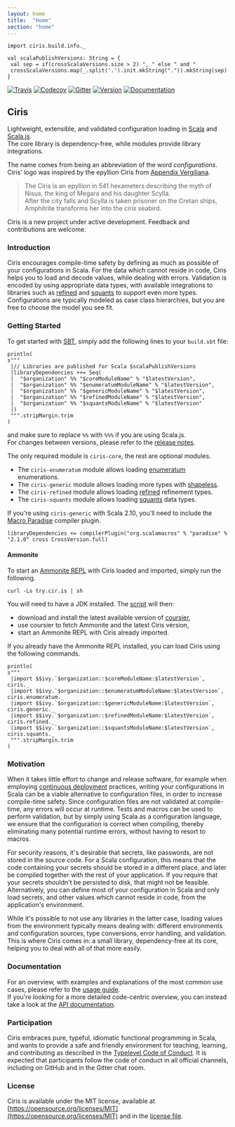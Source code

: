 ```yaml
---
layout: home
title:  "Home"
section: "home"
---
```


```tut:invisible
import ciris.build.info._

val scalaPublishVersions: String = {
 val sep = if(crossScalaVersions.size > 2) ", " else " and "
 crossScalaVersions.map(_.split('.').init.mkString(".")).mkString(sep)
}
```

[![Travis](https://img.shields.io/travis/vlovgr/ciris/master.svg)](https://travis-ci.org/vlovgr/ciris) [![Codecov](https://img.shields.io/codecov/c/github/vlovgr/ciris.svg)](https://codecov.io/gh/vlovgr/ciris) [![Gitter](https://img.shields.io/gitter/room/vlovgr/ciris.svg?colorB=36bc97)](https://gitter.im/vlovgr/ciris) [![Version](https://img.shields.io/maven-central/v/is.cir/ciris-core_2.12.svg?color=blue&label=version)](https://index.scala-lang.org/vlovgr/ciris) [![Documentation](https://img.shields.io/maven-central/v/is.cir/ciris-core_2.12.svg?color=blue&label=docs)](https://cir.is/api)

## Ciris
Lightweight, extensible, and validated configuration loading in [Scala][scala] and [Scala.js][scalajs].  
The core library is dependency-free, while modules provide library integrations.

The name comes from being an abbreviation of the word _configurations_.  
Ciris' logo was inspired by the epyllion Ciris from [Appendix Vergiliana](https://en.wikipedia.org/wiki/Appendix_Vergiliana#Ciris_.28.22The_Sea-Bird.22.29).

> The Ciris is an epyllion in 541 hexameters describing the myth of Nisus, the king of Megara and his daughter Scylla.<br/>
> After the city falls and Scylla is taken prisoner on the Cretan ships, Amphitrite transforms her into the _ciris_ seabird.

Ciris is a new project under active development. Feedback and contributions are welcome.

### Introduction
Ciris encourages compile-time safety by defining as much as possible of your configurations in Scala. For the data which cannot reside in code, Ciris helps you to load and decode values, while dealing with errors. Validation is encoded by using appropriate data types, with available integrations to libraries such as [refined][refined] and [squants][squants] to support even more types. Configurations are typically modeled as case class hierarchies, but you are free to choose the model you see fit.

### Getting Started
To get started with [SBT][sbt], simply add the following lines to your `build.sbt` file:

```tut:evaluated
println(
s"""
 |// Libraries are published for Scala $scalaPublishVersions
 |libraryDependencies ++= Seq(
 |  "$organization" %% "$coreModuleName" % "$latestVersion",
 |  "$organization" %% "$enumeratumModuleName" % "$latestVersion",
 |  "$organization" %% "$genericModuleName" % "$latestVersion",
 |  "$organization" %% "$refinedModuleName" % "$latestVersion",
 |  "$organization" %% "$squantsModuleName" % "$latestVersion"
 |)
 """.stripMargin.trim
)
```

and make sure to replace `%%` with `%%%` if you are using Scala.js.  
For changes between versions, please refer to the [release notes](https://github.com/vlovgr/ciris/releases).

The only required module is `ciris-core`, the rest are optional modules.

- The `ciris-enumeratum` module allows loading [enumeratum][enumeratum] enumerations.
- The `ciris-generic` module allows loading more types with [shapeless][shapeless].
- The `ciris-refined` module allows loading [refined][refined] refinement types.
- The `ciris-squants` module allows loading [squants][squants] data types.

If you're using `ciris-generic` with Scala 2.10, you'll need to include the [Macro Paradise](http://docs.scala-lang.org/overviews/macros/paradise.html) compiler plugin.

```
libraryDependencies += compilerPlugin("org.scalamacros" % "paradise" % "2.1.0" cross CrossVersion.full)
```

#### Ammonite
To start an [Ammonite REPL](http://www.lihaoyi.com/Ammonite/#Ammonite-REPL) with Ciris loaded and imported, simply run the following.
```
curl -Ls try.cir.is | sh
```
You will need to have a JDK installed. The [script](https://try.cir.is) will then:
* download and install the latest available version of [coursier](https://github.com/coursier/coursier),
* use coursier to fetch Ammonite and the latest Ciris version,
* start an Ammonite REPL with Ciris already imported.

If you already have the Ammonite REPL installed, you can load Ciris using the following commands.
```tut:evaluated
println(
s"""
 |import $$ivy.`$organization::$coreModuleName:$latestVersion`, ciris._
 |import $$ivy.`$organization::$enumeratumModuleName:$latestVersion`, ciris.enumeratum._
 |import $$ivy.`$organization::$genericModuleName:$latestVersion`, ciris.generic._
 |import $$ivy.`$organization::$refinedModuleName:$latestVersion`, ciris.refined._
 |import $$ivy.`$organization::$squantsModuleName:$latestVersion`, ciris.squants._
 """.stripMargin.trim
)
```

### Motivation
When it takes little effort to change and release software, for example when employing [continuous deployment](https://www.agilealliance.org/glossary/continuous-deployment/) practices, writing your configurations in Scala can be a viable alternative to configuration files, in order to increase compile-time safety. Since configuration files are not validated at compile-time, any errors will occur at runtime. Tests and macros can be used to perform validation, but by simply using Scala as a configuration language, we ensure that the configuration is correct when compiling, thereby eliminating many potential runtime errors, without having to resort to macros.

For security reasons, it's desirable that secrets, like passwords, are not stored in the source code. For a Scala configuration, this means that the code containing your secrets should be stored in a different place, and later be compiled together with the rest of your application. If you require that your secrets shouldn't be persisted to disk, that might not be feasible. Alternatively, you can define most of your configuration in Scala and only load secrets, and other values which cannot reside in code, from the application's environment.

While it's possible to not use any libraries in the latter case, loading values from the environment typically means dealing with: different environments and configuration sources, type conversions, error handling, and validation. This is where Ciris comes in: a small library, dependency-free at its core, helping you to deal with all of that more easily.

### Documentation
For an overview, with examples and explanations of the most common use cases, please refer to the [usage guide](https://cir.is/docs/basics).  
If you're looking for a more detailed code-centric overview, you can instead take a look at the [API documentation](https://cir.is/api).

### Participation
Ciris embraces pure, typeful, idiomatic functional programming in Scala, and wants to provide a safe and friendly environment for teaching, learning, and contributing as described in the [Typelevel Code of Conduct](http://typelevel.org/conduct.html). It is expected that participants follow the code of conduct in all official channels, including on GitHub and in the Gitter chat room.

### License
Ciris is available under the MIT license, available at [https://opensource.org/licenses/MIT](https://opensource.org/licenses/MIT) and in the [license file](https://github.com/vlovgr/ciris/blob/master/license.txt).

[enumeratum]: https://github.com/lloydmeta/enumeratum
[refined]: https://github.com/fthomas/refined
[shapeless]: https://github.com/milessabin/shapeless
[squants]: http://www.squants.com
[sbt]: http://www.scala-sbt.org
[scala]: http://www.scala-lang.org
[scalajs]: https://www.scala-js.org
